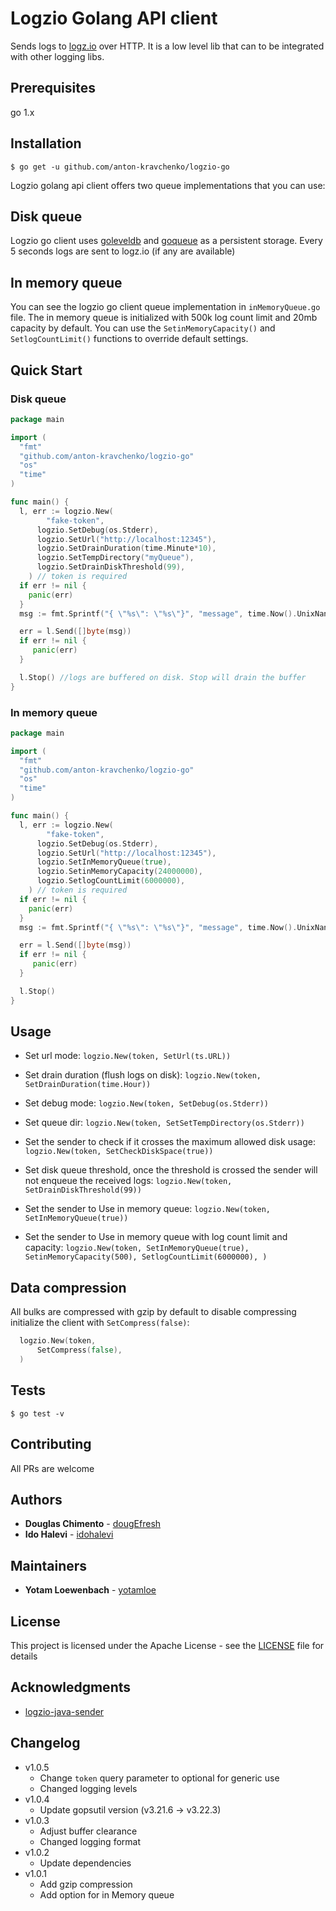 # Logzio Golang API client

Sends logs to [logz.io](https://logz.io) over HTTP. It is a low level lib that can to be integrated with other logging libs.

[comment]: <> ([![GoDoc][doc-img]][doc] [![Build Status][ci-img]][ci] [![Coverage Status][cov-img]][cov] [![Go Report][report-img]][report])

## Prerequisites
go 1.x

## Installation
```shell
$ go get -u github.com/anton-kravchenko/logzio-go
```
Logzio golang api client offers two queue implementations that you can use:
## Disk queue
Logzio go client uses [goleveldb](https://github.com/syndtr/goleveldb) and [goqueue](github.com/beeker1121/goque) as a persistent storage.
Every 5 seconds logs are sent to logz.io (if any are available)

## In memory queue
You can see the logzio go client queue implementation in `inMemoryQueue.go` file. The in memory queue is initialized with 500k log count limit and 20mb capacity by default.
You can use the `SetinMemoryCapacity()` and `SetlogCountLimit()` functions to override default settings.


## Quick Start

### Disk queue
```go
package main

import (
  "fmt"
  "github.com/anton-kravchenko/logzio-go"
  "os"
  "time"
)

func main() {
  l, err := logzio.New(
  		"fake-token",
	  logzio.SetDebug(os.Stderr),
	  logzio.SetUrl("http://localhost:12345"),
	  logzio.SetDrainDuration(time.Minute*10),
	  logzio.SetTempDirectory("myQueue"),
	  logzio.SetDrainDiskThreshold(99),
  	) // token is required
  if err != nil {
    panic(err)
  }
  msg := fmt.Sprintf("{ \"%s\": \"%s\"}", "message", time.Now().UnixNano())

  err = l.Send([]byte(msg))
  if err != nil {
     panic(err)
  }

  l.Stop() //logs are buffered on disk. Stop will drain the buffer
}
```

### In memory queue
```go
package main

import (
  "fmt"
  "github.com/anton-kravchenko/logzio-go"
  "os"
  "time"
)

func main() {
  l, err := logzio.New(
  		"fake-token",
	  logzio.SetDebug(os.Stderr),
	  logzio.SetUrl("http://localhost:12345"),
	  logzio.SetInMemoryQueue(true),
	  logzio.SetinMemoryCapacity(24000000),
	  logzio.SetlogCountLimit(6000000),
  	) // token is required
  if err != nil {
    panic(err)
  }
  msg := fmt.Sprintf("{ \"%s\": \"%s\"}", "message", time.Now().UnixNano())

  err = l.Send([]byte(msg))
  if err != nil {
     panic(err)
  }

  l.Stop()
}
```

## Usage

- Set url mode:
    `logzio.New(token, SetUrl(ts.URL))`

- Set drain duration (flush logs on disk):
    `logzio.New(token, SetDrainDuration(time.Hour))`

- Set debug mode:
    `logzio.New(token, SetDebug(os.Stderr))`

- Set queue dir:
    `logzio.New(token, SetSetTempDirectory(os.Stderr))`

- Set the sender to check if it crosses the maximum allowed disk usage:
    `logzio.New(token, SetCheckDiskSpace(true))`

- Set disk queue threshold, once the threshold is crossed the sender will not enqueue the received logs:
    `logzio.New(token, SetDrainDiskThreshold(99))`

- Set the sender to Use in memory queue:
  `logzio.New(token, SetInMemoryQueue(true))`

- Set the sender to Use in memory queue with log count limit and capacity:
  `logzio.New(token,
  SetInMemoryQueue(true),
  SetinMemoryCapacity(500),
  SetlogCountLimit(6000000),
  )`

## Data compression
All bulks are compressed with gzip by default to disable compressing initialize the client with `SetCompress(false)`:
```go
  logzio.New(token,
	  SetCompress(false),
  )
```

## Tests

```shell
$ go test -v
```



## Contributing
 All PRs are welcome

## Authors

* **Douglas Chimento**  - [dougEfresh](https://github.com/dougEfresh)
* **Ido Halevi**  - [idohalevi](https://github.com/idohalevi)

## Maintainers
* **Yotam Loewenbach**  - [yotamloe](https://github.com/yotamloe)


## License

This project is licensed under the Apache License - see the [LICENSE](LICENSE) file for details

## Acknowledgments

* [logzio-java-sender](https://github.com/logzio/logzio-java-sender)


## Changelog
- v1.0.5
    - Change `token` query parameter to optional for generic use
    - Changed logging levels
- v1.0.4
    - Update gopsutil version (v3.21.6 -> v3.22.3)
- v1.0.3
    - Adjust buffer clearance
    - Changed logging format
- v1.0.2
    - Update dependencies
- v1.0.1
    - Add gzip compression
    - Add option for in Memory queue


